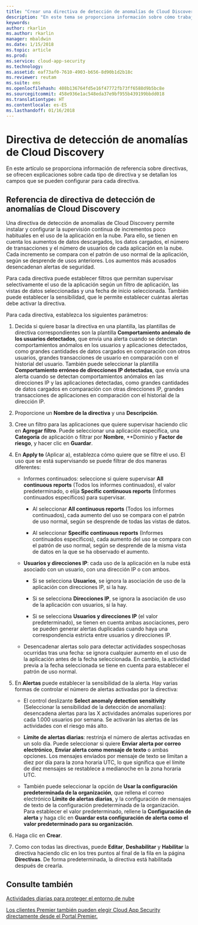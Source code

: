 ```yaml
---
title: "Crear una directiva de detección de anomalías de Cloud Discovery en Cloud App Security | Microsoft Docs"
description: "En este tema se proporciona información sobre cómo trabajar con directivas de detección de anomalías de Cloud Discovery."
keywords: 
author: rkarlin
ms.author: rkarlin
manager: mbaldwin
ms.date: 1/15/2018
ms.topic: article
ms.prod: 
ms.service: cloud-app-security
ms.technology: 
ms.assetid: eaf73af0-7610-4903-b656-8d90b1d2b18c
ms.reviewer: reutam
ms.suite: ems
ms.openlocfilehash: 408b136764fd5e16f47772fb73ff6588d9b5bc8e
ms.sourcegitcommit: 458e936e1ac548eda37e9bf955b439199bbdd018
ms.translationtype: HT
ms.contentlocale: es-ES
ms.lasthandoff: 01/16/2018
---
```

# <a name="cloud-discovery-anomaly-detection-policy"></a>Directiva de detección de anomalías de Cloud Discovery
En este artículo se proporciona información de referencia sobre directivas, se ofrecen explicaciones sobre cada tipo de directiva y se detallan los campos que se pueden configurar para cada directiva.  
  
## <a name="cloud-discovery-anomaly-detection-policy-reference"></a>Referencia de directiva de detección de anomalías de Cloud Discovery  
Una directiva de detección de anomalías de Cloud Discovery permite instalar y configurar la supervisión continua de incrementos poco habituales en el uso de la aplicación en la nube. Para ello, se tienen en cuenta los aumentos de datos descargados, los datos cargados, el número de transacciones y el número de usuarios de cada aplicación en la nube. Cada incremento se compara con el patrón de uso normal de la aplicación, según se desprende de usos anteriores. Los aumentos más acusados desencadenan alertas de seguridad.  
  
Para cada directiva puede establecer filtros que permitan supervisar selectivamente el uso de la aplicación según un filtro de aplicación, las vistas de datos seleccionadas y una fecha de inicio seleccionada. También puede establecer la sensibilidad, que le permite establecer cuántas alertas debe activar la directiva.  

Para cada directiva, establezca los siguientes parámetros:

1. Decida si quiere basar la directiva en una plantilla, las plantillas de directiva correspondientes son la plantilla **Comportamiento anómalo de los usuarios detectados**, que envía una alerta cuando se detectan comportamientos anómalos en los usuarios y aplicaciones detectados, como grandes cantidades de datos cargados en comparación con otros usuarios, grandes transacciones de usuario en comparación con el historial del usuario. También puede seleccionar la plantilla **Comportamiento erróneo de direcciones IP detectadas**, que envía una alerta cuando se detectan comportamientos anómalos en las direcciones IP y las aplicaciones detectadas, como grandes cantidades de datos cargados en comparación con otras direcciones IP, grandes transacciones de aplicaciones en comparación con el historial de la dirección IP. 
 
2. Proporcione un **Nombre de la directiva** y una **Descripción**.  

3. Cree un filtro para las aplicaciones que quiere supervisar haciendo clic en **Agregar filtro**. Puede seleccionar una aplicación específica, una **Categoría** de aplicación o filtrar por **Nombre**, **Dominio y **Factor de riesgo**, y hacer clic en **Guardar**.

4. En **Apply to** (Aplicar a), establezca cómo quiere que se filtre el uso. El uso que se está supervisando se puede filtrar de dos maneras diferentes:  
  
    -   Informes continuados: seleccione si quiere supervisar **All continuous reports** (Todos los informes continuados), el valor predeterminado, o elija **Specific continuous reports** (Informes continuados específicos) para supervisar.  
  
        -   Al seleccionar **All continuous reports** (Todos los informes continuados), cada aumento del uso se compara con el patrón de uso normal, según se desprende de todas las vistas de datos.  
  
        -   Al seleccionar **Specific continuous reports** (Informes continuados específicos), cada aumento del uso se compara con el patrón de uso normal, según se desprende de la misma vista de datos en la que se ha observado el aumento.  
  
    -   **Usuarios y direcciones IP**: cada uso de la aplicación en la nube está asociado con un usuario, con una dirección IP o con ambos.  
  
        -   Si se selecciona **Usuarios**, se ignora la asociación de uso de la aplicación con direcciones IP, si la hay.  
  
        -   Si se selecciona **Direcciones IP**, se ignora la asociación de uso de la aplicación con usuarios, si la hay.  
  
        -   Si se selecciona **Usuarios y direcciones IP** (el valor predeterminado), se tienen en cuenta ambas asociaciones, pero se pueden generar alertas duplicadas cuando haya una correspondencia estricta entre usuarios y direcciones IP.
    -   Desencadenar alertas solo para detectar actividades sospechosas ocurridas tras una fecha: se ignora cualquier aumento en el uso de la aplicación antes de la fecha seleccionada. En cambio, la actividad previa a la fecha seleccionada se tiene en cuenta para establecer el patrón de uso normal.  
  
5. En **Alertas** puede establecer la sensibilidad de la alerta. Hay varias formas de controlar el número de alertas activadas por la directiva:  
  
    -   El control deslizante **Select anomaly detection sensitivity** (Seleccionar la sensibilidad de la detección de anomalías): desencadena alertas para las X actividades anómalas superiores por cada 1.000 usuarios por semana. Se activarán las alertas de las actividades con el riesgo más alto.  
  
    -   **Límite de alertas diarias**: restrinja el número de alertas activadas en un solo día. Puede seleccionar si quiere **Enviar alerta por correo electrónico**, **Enviar alerta como mensaje de texto** o ambas opciones. Los mensajes enviados por mensaje de texto se limitan a diez por día para la zona horaria UTC, lo que significa que el límite de diez mensajes se restablece a medianoche en la zona horaria UTC.

    - También puede seleccionar la opción de **Usar la configuración predeterminada de la organización**, que rellena el correo electrónico **Límite de alertas diarias**, y la configuración de mensajes de texto de la configuración predeterminada de la organización. Para establecer el valor predeterminado, rellene la **Configuración de alerta** y haga clic en **Guardar esta configuración de alerta como el valor predeterminado para su organización**.

6. Haga clic en **Crear**.

7. Como con todas las directivas, puede **Editar**, **Deshabilitar** y **Habilitar** la directiva haciendo clic en los tres puntos al final de la fila en la página **Directivas**. De forma predeterminada, la directiva está habilitada después de crearla.

## <a name="see-also"></a>Consulte también  
[Actividades diarias para proteger el entorno de nube](daily-activities-to-protect-your-cloud-environment.md)   

[Los clientes Premier también pueden elegir Cloud App Security directamente desde el Portal Premier.](https://premier.microsoft.com/)  
  
  